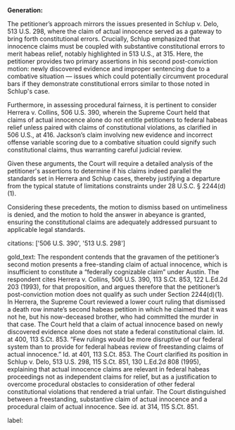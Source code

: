 **Generation:**

The petitioner’s approach mirrors the issues presented in Schlup v. Delo, 513 U.S. 298, where the claim of actual innocence served as a gateway to bring forth constitutional errors. Crucially, Schlup emphasized that innocence claims must be coupled with substantive constitutional errors to merit habeas relief, notably highlighted in 513 U.S., at 315. Here, the petitioner provides two primary assertions in his second post-conviction motion: newly discovered evidence and improper sentencing due to a combative situation — issues which could potentially circumvent procedural bars if they demonstrate constitutional errors similar to those noted in Schlup's case.

Furthermore, in assessing procedural fairness, it is pertinent to consider Herrera v. Collins, 506 U.S. 390, wherein the Supreme Court held that claims of actual innocence alone do not entitle petitioners to federal habeas relief unless paired with claims of constitutional violations, as clarified in 506 U.S., at 416. Jackson’s claim involving new evidence and incorrect offense variable scoring due to a combative situation could signify such constitutional claims, thus warranting careful judicial review.

Given these arguments, the Court will require a detailed analysis of the petitioner's assertions to determine if his claims indeed parallel the standards set in Herrera and Schlup cases, thereby justifying a departure from the typical statute of limitations constraints under 28 U.S.C. § 2244(d)(1).

Considering these precedents, the motion to dismiss based on untimeliness is denied, and the motion to hold the answer in abeyance is granted, ensuring the constitutional claims are adequately addressed pursuant to applicable legal standards.

citations: ['506 U.S. 390', '513 U.S. 298']

gold_text: The respondent contends that the gravamen of the petitioner’s second motion presents a free-standing claim of actual innocence, which is insufficient to constitute a “federally cognizable claim” under Austin. The respondent cites Herrera v. Collins, 506 U.S. 390, 113 S.Ct. 853, 122 L.Ed.2d 203 (1993), for that proposition, and argues therefore that the petitioner’s post-conviction motion does not qualify as such under Section 2244(d)(1). In Herrera, the Supreme Court reviewed a lower court ruling that dismissed a death row inmate’s second habeas petition in which he claimed that it was not he, but his now-deceased brother, who had committed the murder in that case. The Court held that a claim of actual innocence based on newly discovered evidence alone does not state a federal constitutional claim. Id. at 400, 113 S.Ct. 853. “Few rulings would be more disruptive of our federal system than to provide for federal habeas review of freestanding claims of actual innocence.” Id. at 401, 113 S.Ct. 853. The Court clarified its position in Schlup v. Delo, 513 U.S. 298, 115 S.Ct. 851, 130 L.Ed.2d 808 (1995), explaining that actual innocence claims are relevant in federal habeas proceedings not as independent claims for relief, but as a justification to overcome procedural obstacles to consideration of other federal constitutional violations that rendered a trial unfair. The Court distinguished between a freestanding, substantive claim of actual innocence and a procedural claim of actual innocence. See id. at 314, 115 S.Ct. 851.

label: 